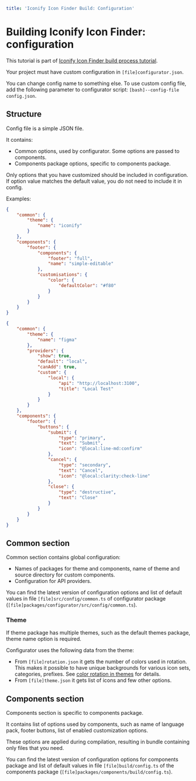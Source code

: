 ```yaml
title: 'Iconify Icon Finder Build: Configuration'
```

# Building Iconify Icon Finder: configuration

This tutorial is part of [Iconify Icon Finder build process tutorial](./index.md).

Your project must have custom configuration in `[file]configurator.json`.

You can change config name to something else. To use custom config file, add the following parameter to configurator script: `[bash]--config-file config.json`.

## Structure

Config file is a simple JSON file.

It contains:

- Common options, used by configurator. Some options are passed to components.
- Components package options, specific to components package.

Only options that you have customized should be included in configuration. If option value matches the default value, you do not need to include it in config.

Examples:

```json
{
	"common": {
		"theme": {
			"name": "iconify"
		}
	},
	"components": {
		"footer": {
			"components": {
				"footer": "full",
				"name": "simple-editable"
			},
			"customisations": {
				"color": {
					"defaultColor": "#f80"
				}
			}
		}
	}
}
```

```json
{
	"common": {
		"theme": {
			"name": "figma"
		},
		"providers": {
			"show": true,
			"default": "local",
			"canAdd": true,
			"custom": {
				"local": {
					"api": "http://localhost:3100",
					"title": "Local Test"
				}
			}
		}
	},
	"components": {
		"footer": {
			"buttons": {
				"submit": {
					"type": "primary",
					"text": "Submit",
					"icon": "@local:line-md:confirm"
				},
				"cancel": {
					"type": "secondary",
					"text": "Cancel",
					"icon": "@local:clarity:check-line"
				},
				"close": {
					"type": "destructive",
					"text": "Close"
				}
			}
		}
	}
}
```

## Common section

Common section contains global configuration:

- Names of packages for theme and components, name of theme and source directory for custom components.
- Configuration for API providers.

You can find the latest version of configuration options and list of default values in file `[file]src/config/common.ts` of configurator package (`[file]packages/configurator/src/config/common.ts`).

### Theme

If theme package has multiple themes, such as the default themes package, theme name option is required.

Configurator uses the following data from the theme:

- From `[file]rotation.json` it gets the number of colors used in rotation. This makes it possible to have unique backgrounds for various icon sets, categories, prefixes. See [color rotation in themes](../themes/color-rotation.md) for details.
- From `[file]theme.json` it gets list of icons and few other options.

## Components section

Components section is specific to components package.

It contains list of options used by components, such as name of language pack, footer buttons, list of enabled customization options.

These options are applied during compilation, resulting in bundle containing only files that you need.

You can find the latest version of configuration options for components package and list of default values in file `[file]build/config.ts` of the components package (`[file]packages/components/build/config.ts`).
